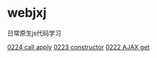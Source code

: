 # webjxj
日常原生js代码学习

[0224 call apply](0224.md)
[0223 constructor](0223.md)
[0222 AJAX get](0222.md)
